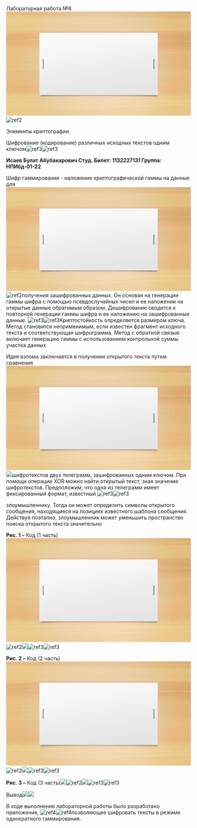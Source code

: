﻿Лабораторная работа №8![ref1]![ref2]

Элементы криптографии. 

Шифрование (кодирование) различных исходных текстов одним ключом![ref3]![ref3]

**Исаев Булат Абубакарович Студ. Билет: 1132227131 Группа: НПИбд-01-22** 

Шифр гаммирования - наложение криптографической гаммы на данные для ![ref1]![ref2]получения зашифрованных данных. Он основан на генерации гаммы шифра с помощью псевдослучайных чисел и ее наложении на открытые данные    обратимым образом. Дешифрование сводится к повторной генерации       гаммы шифра и ее наложению на зашифрованные данные.               ![ref3]![ref3]Криптостойкость определяется размером ключа. Метод становится         неприменимым, если известен фрагмент исходного текста и              соответствующая шифрограмма. Метод с обратной связью включает        генерацию гаммы с использованием контрольной суммы участка данных

Идея взлома заключается в получении открытого текста путем сравнения       ![ref1]![](images/4.png)шифротекстов двух телеграмм, зашифрованных одним ключом. При помощи операции XOR можно найти открытый текст, зная значение шифротекстов.    Предположим, что одна из телеграмм имеет фиксированный формат, известный  ![ref3]![ref3]

злоумышленнику. Тогда он может определить символы открытого сообщения,  находящиеся на позициях известного шаблона сообщения. Действуя поэтапно, злоумышленник может уменьшить пространство поиска открытого текста значительно

**Рис. 1 –** Код (1 часть)![ref1]![ref2]![](images/5.jpeg)![ref3]![ref3]

**Рис. 2 –** Код (2 часть)![ref1]![ref2]![](images/6.jpeg)![ref3]![ref3]

**Рис. 3 –** Код (3 часть)![](images/7.png)![ref2]![](images/8.jpeg)![ref3]![ref3]

Вывод![](images/9.jpeg)![](images/10.png)

В ходе выполнения лабораторной работы было разработано приложение,  ![ref4]![ref4]позволяющее шифровать тексты в режиме однократного гаммирования. 

[ref1]: images/1.png
[ref2]: images/2.png
[ref3]: images/3.png
[ref4]: images/11.png